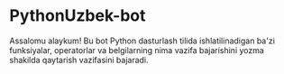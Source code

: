 # PythonUzbek-bot
Assalomu alaykum! Bu bot Python dasturlash tilida ishlatilinadigan ba'zi funksiyalar, operatorlar va belgilarning nima vazifa bajarishini yozma shakilda qaytarish vazifasini bajaradi.
